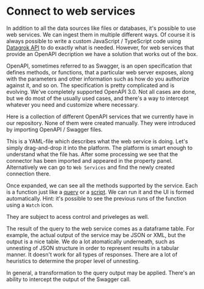 # Connect to web services

In addition to all the data sources like files or databases, it's possible to use web services.
We can ingest them in multiple different ways. Of course it is always possible to write a
custom JavaScript / TypeScript code using [Datagrok API]() to do exactly what is needed.
However, for web services that provide an OpenAPI decription we have a solution that works
out of the box.

OpenAPI, sometimes referred to as Swagger, is an open specification that defines methods,
or functions, that a particular web server exposes, along with the parameters and other
information such as how do you authorize against it, and so on. The specification is pretty
complicated and is evolving. We've completely supported OpenAPI 3.0. Not all cases are done,
but we do most of the usually used cases, and there's a way to intercept whatever you need
and customize where necessary.

Here is a collection of different OpenAPI services that we currently have in our repository.
None of them were created manually. They were introduced by importing OpenAPI / Swagger files.

This is a YAML-file which describes what the web service is doing. Let's simply drag-and-drop
it into the platform. The platform is smart enough to understand what the file has. After some
processing we see that the connector has been imported and appeared in the property panel. 
Alternatively we can go to `Web Services` and find the newly created connection there.

Once expanded, we can see all the methods supported by the service. Each is a function just
like a [query]() or a [script](). We can run it and the UI is formed automatically.
Hint: it's possible to see the previous runs of the function using a `Watch` icon.

They are subject to acess control and priveleges as well.

The result of the query to the web service comes as a dataframe table. For example, the actual
output of the service may be JSON or XML, but the output is a nice table. We do a lot
atomatically underneath, such as unnesting of JSON structure in order to represent results in
a tabular manner. It doesn't work for all types of responses. There are a lot of heuristics
to determine the proper level of unnesting.

In general, a transformation to the query output may be applied. There's an ability to intercept
the output of the Swagger call.

